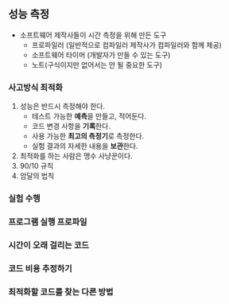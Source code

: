 ## 성능 측정
- 소프트웨어 제작사들이 시간 측정을 위해 만든 도구
    - 프로파일러 (일반적으로 컴파일러 제작사가 컴파일러와 함께 제공)
    - 소프트웨어 타이머 (개발자가 만들 수 있는 도구)
    - 노트(구식이지만 없어서는 안 될 중요한 도구)
### 사고방식 최적화
1. 성능은 반드시 측정해야 한다.
    - 테스트 가능한 **예측**을 만들고, 적어둔다.
    - 코드 변경 사항을 **기록**한다.
    - 사용 가능한 **최고의 측정기**로 측정한다.
    - 실험 결과의 자세한 내용을 **보관**한다.
2. 최적화를 하는 사람은 맹수 사냥꾼이다.
3. 90/10 규칙
4. 암달의 법칙
### 실험 수행

### 프로그램 실행 프로파일
 
### 시간이 오래 걸리는 코드

### 코드 비용 추정하기

### 최적화할 코드를 찾는 다른 방법
